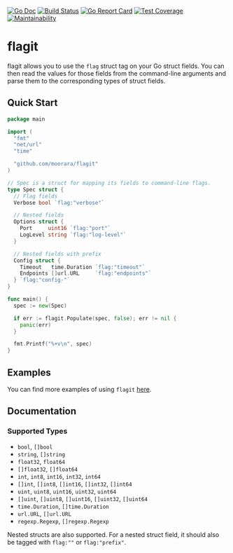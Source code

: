 [![Go Doc][godoc-image]][godoc-url]
[![Build Status][workflow-image]][workflow-url]
[![Go Report Card][goreport-image]][goreport-url]
[![Test Coverage][coverage-image]][coverage-url]
[![Maintainability][maintainability-image]][maintainability-url]

# flagit

flagit allows you to use the `flag` struct tag on your Go struct fields.
You can then read the values for those fields from the command-line arguments and parse them to the corresponding types of struct fields.

## Quick Start

```go
package main

import (
  "fmt"
  "net/url"
  "time"

  "github.com/moorara/flagit"
)

// Spec is a struct for mapping its fields to command-line flags.
type Spec struct {
  // Flag fields
  Verbose bool `flag:"verbose"`

  // Nested fields
  Options struct {
    Port     uint16 `flag:"port"`
    LogLevel string `flag:"log-level"`
  }

  // Nested fields with prefix
  Config struct {
    Timeout   time.Duration `flag:"timeout"`
    Endpoints []url.URL     `flag:"endpoints"`
  } `flag:"config-"`
}

func main() {
  spec := new(Spec)

  if err := flagit.Populate(spec, false); err != nil {
    panic(err)
  }

  fmt.Printf("%+v\n", spec)
}
```

## Examples

You can find more examples of using `flagit` [here](./examples).

## Documentation

### Supported Types

  - `bool`, `[]bool`
  - `string`, `[]string`
  - `float32`, `float64`
  - `[]float32`, `[]float64`
  - `int`, `int8`, `int16`, `int32`, `int64`
  - `[]int`, `[]int8`, `[]int16`, `[]int32`, `[]int64`
  - `uint`, `uint8`, `uint16`, `uint32`, `uint64`
  - `[]uint`, `[]uint8`, `[]uint16`, `[]uint32`, `[]uint64`
  - `time.Duration`, `[]time.Duration`
  - `url.URL`, `[]url.URL`
  - `regexp.Regexp`, `[]regexp.Regexp`

Nested structs are also supported. For a nested struct field, it should also be tagged with `flag:""` or `flag:"prefix"`.


[godoc-url]: https://pkg.go.dev/github.com/moorara/flagit
[godoc-image]: https://godoc.org/github.com/moorara/flagit?status.svg
[workflow-url]: https://github.com/moorara/flagit/actions
[workflow-image]: https://github.com/moorara/flagit/workflows/Main/badge.svg
[goreport-url]: https://goreportcard.com/report/github.com/moorara/flagit
[goreport-image]: https://goreportcard.com/badge/github.com/moorara/flagit
[coverage-url]: https://codeclimate.com/github/moorara/flagit/test_coverage
[coverage-image]: https://api.codeclimate.com/v1/badges/f441152938de958f7ebe/test_coverage
[maintainability-url]: https://codeclimate.com/github/moorara/flagit/maintainability
[maintainability-image]: https://api.codeclimate.com/v1/badges/f441152938de958f7ebe/maintainability
